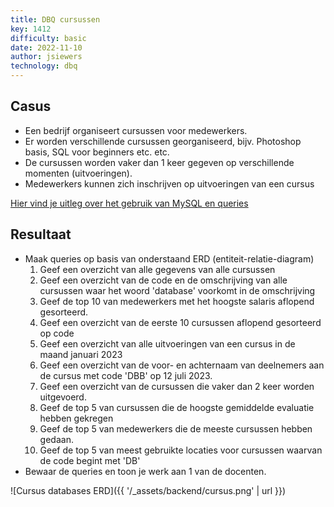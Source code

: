 ```yaml
---
title: DBQ cursussen
key: 1412
difficulty: basic
date: 2022-11-10
author: jsiewers
technology: dbq
---
```





## Casus
* Een bedrijf organiseert cursussen voor medewerkers.  
* Er worden verschillende cursussen georganiseerd, bijv. Photoshop basis, SQL voor beginners etc. etc.
* De cursussen worden vaker dan 1 keer gegeven op verschillende momenten (uitvoeringen).
* Medewerkers kunnen zich inschrijven op uitvoeringen van een cursus

[Hier vind je uitleg over het gebruik van MySQL en queries](https://www.edutorial.nl/dbq/introductie/)

## Resultaat
* Maak queries op basis van onderstaand ERD (entiteit-relatie-diagram)
    1. Geef een overzicht van alle gegevens van alle cursussen
    2. Geef een overzicht van de code en de omschrijving van alle cursussen waar het woord 'database' voorkomt in de omschrijving
    3. Geef de top 10 van medewerkers met het hoogste salaris aflopend gesorteerd.
    4. Geef een overzicht van de eerste 10 cursussen aflopend gesorteerd op code
    5. Geef een overzicht van alle uitvoeringen van een cursus in de maand januari 2023
    6. Geef een overzicht van de voor- en achternaam van deelnemers aan de cursus met code 'DBB' op 12 juli 2023.
    7. Geef een overzicht van de cursussen die vaker dan 2 keer worden uitgevoerd.
    8. Geef de top 5 van cursussen die de hoogste gemiddelde evaluatie hebben gekregen
    9. Geef de top 5 van medewerkers die de meeste cursussen hebben gedaan.
    10. Geef de top 5 van meest gebruikte locaties voor cursussen waarvan de code begint met 'DB'
* Bewaar de queries en toon je werk aan 1 van de docenten.

![Cursus databases ERD]({{ '/_assets/backend/cursus.png' | url }})
